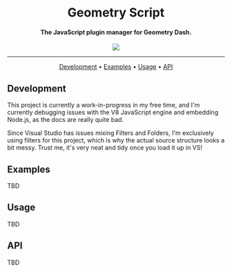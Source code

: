 <h1 align="center">Geometry Script</h1>

<h4 align="center">The JavaScript plugin manager for Geometry Dash.</h4>

<p align="center">
  <a href="https://twitter.com/BattleDashBR"><img src="https://img.shields.io/badge/Twitter-@BattleDashBR-1da1f2.svg?logo=twitter"></a>
</p>

------

<p align="center">
  <a href="#development">Development</a> •
  <a href="#examples">Examples</a> •
  <a href="#usage">Usage</a> •
  <a href="#api">API</a>
</p>

## Development

This project is currently a work-in-progress in my free time, and I'm currently debugging issues with the V8 JavaScript engine and embedding Node.js, as the docs are really quite bad.

Since Visual Studio has issues mixing Filters and Folders, I'm exclusively using filters for this project, which is why the actual source structure looks a bit messy. Trust me, it's very neat and tidy once you load it up in VS!

## Examples

TBD

## Usage

TBD

## API

TBD
